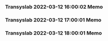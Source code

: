 ### Transyslab 2022-03-12 16:00:02 Memo
### Transyslab 2022-03-12 17:00:01 Memo
### Transyslab 2022-03-12 18:00:01 Memo
